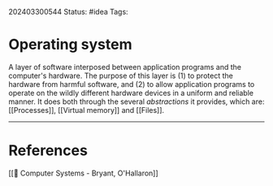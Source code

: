 202403300544
Status: #idea
Tags:

# Operating system

A layer of software interposed between application programs and the computer's hardware. The purpose of this layer is (1) to protect the hardware from harmful software, and (2) to allow application programs to operate on the wildly different hardware devices in a uniform and reliable manner. It does both through the several *abstractions* it provides, which are: [[Processes]], [[Virtual memory]] and [[Files]].


___
# References
[[📕 Computer Systems - Bryant, O'Hallaron]]